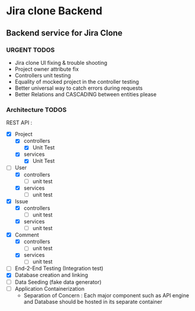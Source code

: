 # Jira clone Backend
## Backend service for Jira Clone
### URGENT TODOS
- Jira clone UI fixing & trouble shooting
- Project owner attribute fix
- Controllers unit testing
- Equality of mocked project in the controller testing
- Better universal way to catch errors during requests
- Better Relations and CASCADING between entities please

### Architecture TODOS

REST API :
- [x] Project
  - [x] controllers
    - [x] Unit Test
  - [x] services
    - [x] Unit Test
- [ ] User
  - [x] controllers
    - [ ] unit test
  - [x] services
    - [ ] unit test
- [x] Issue
  - [x] controllers
    - [ ] unit test
  - [x] services
    - [ ] unit test
- [x] Comment
  - [x] controllers
    - [ ] unit test
  - [x] services
    - [ ] unit test

- [ ] End-2-End Testing (Integration test)
- [x] Database creation and linking
- [ ] Data Seeding (fake data generator)
- [ ] Application Containerization
    - Separation of Concern : Each major component such as API engine and Database should be hosted in its separate container
